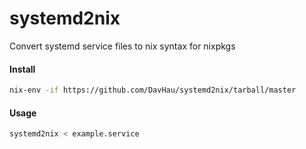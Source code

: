 # systemd2nix
Convert systemd service files to nix syntax for nixpkgs


#### Install
```bash
nix-env -if https://github.com/DavHau/systemd2nix/tarball/master
```

#### Usage
```bash
systemd2nix < example.service
```

